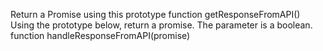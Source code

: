 Return a Promise using this prototype function getResponseFromAPI()
Using the prototype below, return a promise. The parameter is a boolean.
function handleResponseFromAPI(promise)
